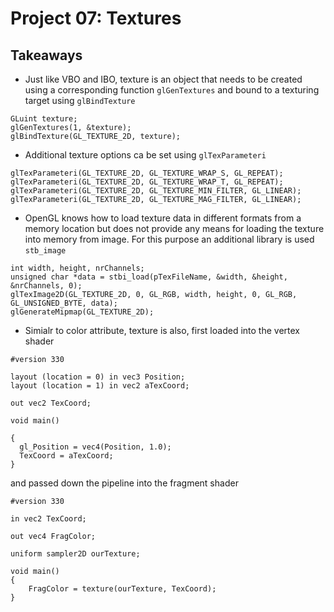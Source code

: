 # Project 07: Textures

## Takeaways

* Just like VBO and IBO, texture is an object that needs to be created using a corresponding function `glGenTextures` and bound to a texturing target using `glBindTexture `
```
GLuint texture;
glGenTextures(1, &texture);
glBindTexture(GL_TEXTURE_2D, texture);
```
* Additional texture options ca be set using `glTexParameteri`
```
glTexParameteri(GL_TEXTURE_2D, GL_TEXTURE_WRAP_S, GL_REPEAT);
glTexParameteri(GL_TEXTURE_2D, GL_TEXTURE_WRAP_T, GL_REPEAT);
glTexParameteri(GL_TEXTURE_2D, GL_TEXTURE_MIN_FILTER, GL_LINEAR);
glTexParameteri(GL_TEXTURE_2D, GL_TEXTURE_MAG_FILTER, GL_LINEAR);
```
* OpenGL knows how to load texture data in different formats from a memory location but does not provide any means for loading the texture into memory from image. For this purpose an additional library is used `stb_image`
```
int width, height, nrChannels;
unsigned char *data = stbi_load(pTexFileName, &width, &height, &nrChannels, 0);
glTexImage2D(GL_TEXTURE_2D, 0, GL_RGB, width, height, 0, GL_RGB, GL_UNSIGNED_BYTE, data);
glGenerateMipmap(GL_TEXTURE_2D);
```
* Simialr to color attribute, texture is also, first loaded into the vertex shader
```
#version 330

layout (location = 0) in vec3 Position;
layout (location = 1) in vec2 aTexCoord;

out vec2 TexCoord;

void main()

{
  gl_Position = vec4(Position, 1.0);
  TexCoord = aTexCoord;
}
```
and passed down the pipeline into the fragment shader
```
#version 330

in vec2 TexCoord;

out vec4 FragColor;

uniform sampler2D ourTexture;

void main()
{
    FragColor = texture(ourTexture, TexCoord);
}
```